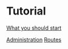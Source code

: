 # Tutorial

[What you should start](Startup.md)

[Administration](1.LibraApp.md)
[Routes](2.Routes.md)
